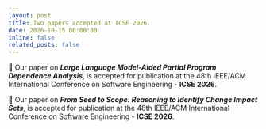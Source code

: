 ```yaml
---
layout: post
title: Two papers accepted at ICSE 2026.
date: 2026-10-15 00:00:00
inline: false
related_posts: false
---
```


:tada: Our paper on ***Large Language Model-Aided Partial Program Dependence Analysis***, is accepted for publication at the 48th IEEE/ACM International Conference on Software Engineering - **ICSE 2026**.

:tada: Our paper on ***From Seed to Scope: Reasoning to Identify Change Impact Sets***, is accepted for publication at the 48th IEEE/ACM International Conference on Software Engineering - **ICSE 2026**.
